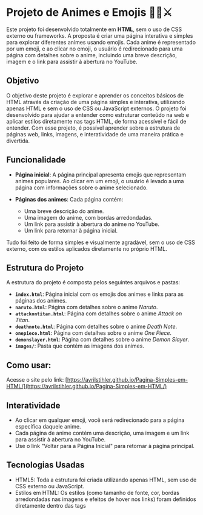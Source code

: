 # Projeto de Animes e Emojis 🎥🍥⚔️

Este projeto foi desenvolvido totalmente em **HTML**, sem o uso de CSS externo ou frameworks. A proposta é criar uma página interativa e simples para explorar diferentes animes usando emojis. Cada anime é representado por um emoji, e ao clicar no emoji, o usuário é redirecionado para uma página com detalhes sobre o anime, incluindo uma breve descrição, imagem e o link para assistir à abertura no YouTube.

## Objetivo
O objetivo deste projeto é explorar e aprender os conceitos básicos de HTML através da criação de uma página simples e interativa, utilizando apenas HTML e sem o uso de CSS ou JavaScript externos. O projeto foi desenvolvido para ajudar a entender como estruturar conteúdo na web e aplicar estilos diretamente nas tags HTML, de forma acessível e fácil de entender. Com esse projeto, é possível aprender sobre a estrutura de páginas web, links, imagens, e interatividade de uma maneira prática e divertida.

## Funcionalidade

- **Página inicial**: A página principal apresenta emojis que representam animes populares. Ao clicar em um emoji, o usuário é levado a uma página com informações sobre o anime selecionado.
  
- **Páginas dos animes**: Cada página contém:
  - Uma breve descrição do anime.
  - Uma imagem do anime, com bordas arredondadas.
  - Um link para assistir à abertura do anime no YouTube.
  - Um link para retornar à página inicial.

Tudo foi feito de forma simples e visualmente agradável, sem o uso de CSS externo, com os estilos aplicados diretamente no próprio HTML.

## Estrutura do Projeto

A estrutura do projeto é composta pelos seguintes arquivos e pastas:

- **`index.html`**: Página inicial com os emojis dos animes e links para as páginas dos animes.
- **`naruto.html`**: Página com detalhes sobre o anime *Naruto*.
- **`attackontitan.html`**: Página com detalhes sobre o anime *Attack on Titan*.
- **`deathnote.html`**: Página com detalhes sobre o anime *Death Note*.
- **`onepiece.html`**: Página com detalhes sobre o anime *One Piece*.
- **`demonslayer.html`**: Página com detalhes sobre o anime *Demon Slayer*.
- **`images/`**: Pasta que contém as imagens dos animes.

## Como usar:

Acesse o site pelo link: [https://avrilstihler.github.io/Pagina-Simples-em-HTML/](https://avrilstihler.github.io/Pagina-Simples-em-HTML/)

## Interatividade
   - Ao clicar em qualquer emoji, você será redirecionado para a página específica daquele anime.
   - Cada página de anime contém uma descrição, uma imagem e um link para assistir à abertura no YouTube.
   - Use o link "Voltar para a Página Inicial" para retornar à página principal.

## Tecnologias Usadas
 - HTML5: Toda a estrutura foi criada utilizando apenas HTML, sem uso de CSS externo ou JavaScript.
 - Estilos em HTML: Os estilos (como tamanho de fonte, cor, bordas arredondadas nas imagens e efeitos de hover nos links) foram definidos diretamente dentro das tags <style> no próprio arquivo HTML.
 - Imagens: As imagens dos animes estão localizadas na pasta images/ e são usadas para complementar as descrições e tornar a experiência mais visual e interativa.

## Considerações Finais
Este projeto é um exemplo simples de como é possível criar uma página interativa utilizando apenas HTML e estilos internos, sem a necessidade de CSS externo. A ideia é apresentar uma maneira divertida de explorar animes através de emojis, com uma navegação simples e intuitiva. A estrutura do projeto é fácil de entender e pode ser expandida facilmente, caso você queira adicionar mais animes ou personalizar o conteúdo.


A navegação entre as páginas é intuitiva e não requer recursos complexos. O uso de estilos diretamente no HTML torna o projeto mais acessível e fácil de entender, sem a necessidade de aprender ou configurar ferramentas adicionais.


